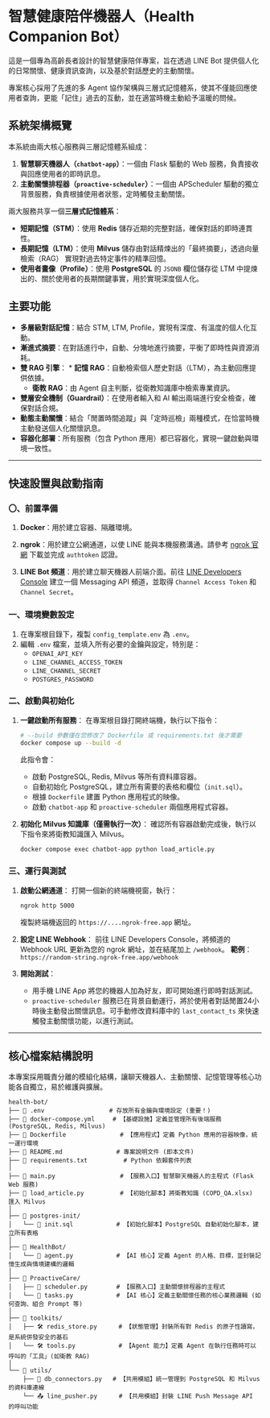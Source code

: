 # 智慧健康陪伴機器人（Health Companion Bot）

這是一個專為高齡長者設計的智慧健康陪伴專案，旨在透過 LINE Bot 提供個人化的日常關懷、健康資訊查詢，以及基於對話歷史的主動關懷。

專案核心採用了先進的多 Agent 協作架構與三層式記憶體系，使其不僅能回應使用者查詢，更能「記住」過去的互動，並在適當時機主動給予溫暖的問候。

## 系統架構概覽

本系統由兩大核心服務與三層記憶體系組成：

1.  **智慧聊天機器人（`chatbot-app`）**：一個由 Flask 驅動的 Web 服務，負責接收與回應使用者的即時訊息。
2.  **主動關懷排程器（`proactive-scheduler`）**：一個由 APScheduler 驅動的獨立背景服務，負責根據使用者狀態，定時觸發主動關懷。

兩大服務共享一個**三層式記憶體系**：
* **短期記憶（STM）**：使用 **Redis** 儲存近期的完整對話，確保對話的即時連貫性。
* **長期記憶（LTM）**：使用 **Milvus** 儲存由對話精煉出的「最終摘要」，透過向量檢索（RAG） 實現對過去特定事件的精準回憶。
* **使用者畫像（Profile）**：使用 **PostgreSQL** 的 `JSONB` 欄位儲存從 LTM 中提煉出的、關於使用者的長期關鍵事實，用於實現深度個人化。

## 主要功能

* **多層級對話記憶**：結合 STM, LTM, Profile，實現有深度、有溫度的個人化互動。
* **漸進式摘要**：在對話進行中，自動、分塊地進行摘要，平衡了即時性與資源消耗。
* **雙 RAG 引擎**：    * **記憶 RAG**：自動檢索個人歷史對話（LTM），為主動回應提供依據。
    * **衛教 RAG**：由 Agent 自主判斷，從衛教知識庫中檢索專業資訊。
* **雙層安全機制（Guardrail）**：在使用者輸入和 AI 輸出兩端進行安全檢查，確保對話合規。
* **動態主動關懷**：結合「閒置時間追蹤」與「定時巡檢」兩種模式，在恰當時機主動發送個人化關懷訊息。
* **容器化部署**：所有服務（包含 Python 應用）都已容器化，實現一鍵啟動與環境一致性。

---

## 快速設置與啟動指南

### 〇、前置準備

1.  **Docker**：用於建立容器、隔離環境。

2.  **ngrok**：用於建立公網通道，以使 LINE 能與本機服務溝通。請參考 [ngrok 官網](https://ngrok.com/download) 下載並完成 `authtoken` 認證。
3.  **LINE Bot 頻道**：用於建立聊天機器人前端介面。前往 [LINE Developers Console](https://developers.line.biz/console/) 建立一個 Messaging API 頻道，並取得 `Channel Access Token` 和 `Channel Secret`。

### 一、環境變數設定

1.  在專案根目錄下，複製 `config_template.env` 為 `.env`。
2.  編輯 `.env` 檔案，並填入所有必要的金鑰與設定，特別是：
    * `OPENAI_API_KEY`
    * `LINE_CHANNEL_ACCESS_TOKEN`
    * `LINE_CHANNEL_SECRET`
    * `POSTGRES_PASSWORD`

### 二、啟動與初始化

1.  **一鍵啟動所有服務**：
    在專案根目錄打開終端機，執行以下指令：
    ```bash
    # --build 參數僅在您修改了 Dockerfile 或 requirements.txt 後才需要
    docker compose up --build -d
    ```
    此指令會：
    * 啟動 PostgreSQL, Redis, Milvus 等所有資料庫容器。
    * 自動初始化 PostgreSQL，建立所有需要的表格和欄位（`init.sql`）。
    * 根據 `Dockerfile` 建置 Python 應用程式的映像。
    * 啟動 `chatbot-app` 和 `proactive-scheduler` 兩個應用程式容器。

2.  **初始化 Milvus 知識庫（僅需執行一次）**：
    確認所有容器啟動完成後，執行以下指令來將衛教知識匯入 Milvus。
    ```bash
    docker compose exec chatbot-app python load_article.py
    ```

### 三、運行與測試

1.  **啟動公網通道**：
    打開一個新的終端機視窗，執行：
    ```bash
    ngrok http 5000
    ```
    複製終端機返回的 `https://....ngrok-free.app` 網址。

2.  **設定 LINE Webhook**：
    前往 LINE Developers Console，將頻道的 Webhook URL 更新為您的 ngrok 網址，並在結尾加上 `/webhook`。
    **範例**：`https://random-string.ngrok-free.app/webhook`

3.  **開始測試**：
    * 用手機 LINE App 將您的機器人加為好友，即可開始進行即時對話測試。
    * `proactive-scheduler` 服務已在背景自動運行，將於使用者對話閒置24小時後主動發出關懷訊息。可手動修改資料庫中的 `last_contact_ts` 來快速觸發主動關懷功能，以進行測試。

---

## 核心檔案結構說明

本專案採用職責分離的模組化結構，讓聊天機器人、主動關懷、記憶管理等核心功能各自獨立，易於維護與擴展。

```text
health-bot/
├── 📄 .env                  # 存放所有金鑰與環境設定 (重要！)
├── 📄 docker-compose.yml     # 【基礎設施】定義並管理所有後端服務 (PostgreSQL, Redis, Milvus)
├── 📄 Dockerfile               # 【應用程式】定義 Python 應用的容器映像，統一運行環境
├── 📄 README.md               # 專案說明文件 (即本文件)
├── 📄 requirements.txt          # Python 依賴套件列表
│
├── 🚀 main.py                  # 【服務入口】智慧聊天機器人的主程式 (Flask Web 服務)
├── 📜 load_article.py          # 【初始化腳本】將衛教知識 (COPD_QA.xlsx) 匯入 Milvus
│
├── 📂 postgres-init/
│   └── 📜 init.sql            # 【初始化腳本】PostgreSQL 自動初始化腳本，建立所有表格
│
├── 📂 HealthBot/
│   └── 🤖 agent.py            # 【AI 核心】定義 Agent 的人格、目標，並封裝記憶生成與情境建構的邏輯
│
├── 📂 ProactiveCare/
│   ├── 🚀 scheduler.py        # 【服務入口】主動關懷排程器的主程式
│   └── 🧠 tasks.py            # 【AI 核心】定義主動關懷任務的核心業務邏輯 (如何查詢、組合 Prompt 等)
│
├── 📂 toolkits/
│   ├── 🛠️ redis_store.py      # 【狀態管理】封裝所有對 Redis 的原子性讀寫，是系統併發安全的基石
│   └── 🛠️ tools.py            # 【Agent 能力】定義 Agent 在執行任務時可以呼叫的「工具」(如衛教 RAG)
│
└── 📂 utils/
    ├── 🔌 db_connectors.py   # 【共用模組】統一管理到 PostgreSQL 和 Milvus 的資料庫連線
    └── 📤 line_pusher.py      # 【共用模組】封裝 LINE Push Message API 的呼叫功能

